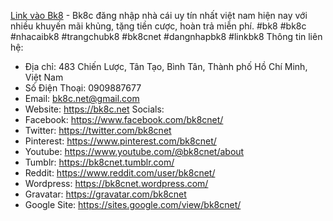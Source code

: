 <a href="https://bk8c.net">Link vào Bk8</a> - Bk8c đăng nhập nhà cái uy tín nhất việt nam hiện nay với nhiều khuyến mãi khủng, tặng tiền cược, hoàn trả miễn phí.
#bk8 #bk8c #nhacaibk8 #trangchubk8 #bk8cnet #dangnhapbk8 #linkbk8
Thông tin liên hệ:
- Địa chỉ: 483 Chiến Lược, Tân Tạo, Bình Tân, Thành phố Hồ Chí Minh, Việt Nam
- Số Điện Thoại: 0909887677
- Email: bk8c.net@gmail.com
- Website: <a href="https://bk8c.net">https://bk8c.net</a>
Socials:
- Facebook: <a href="https://www.facebook.com/bk8cnet/">https://www.facebook.com/bk8cnet/</a>
- Twitter: <a href="https://twitter.com/bk8cnet">https://twitter.com/bk8cnet</a>
- Pinterest: <a href="https://www.pinterest.com/bk8cnet/">https://www.pinterest.com/bk8cnet/</a>
- Youtube: <a href="https://www.youtube.com/@bk8cnet/about">https://www.youtube.com/@bk8cnet/about</a>
- Tumblr: <a href="https://bk8cnet.tumblr.com/">https://bk8cnet.tumblr.com/</a>
- Reddit: <a href="https://www.reddit.com/user/bk8cnet/">https://www.reddit.com/user/bk8cnet/</a>
- Wordpress: <a href="https://bk8cnet.wordpress.com/">https://bk8cnet.wordpress.com/</a>
- Gravatar: <a href="https://gravatar.com/bk8cnet">https://gravatar.com/bk8cnet</a>
- Google Site: <a href="https://sites.google.com/view/bk8cnet/">https://sites.google.com/view/bk8cnet/</a>